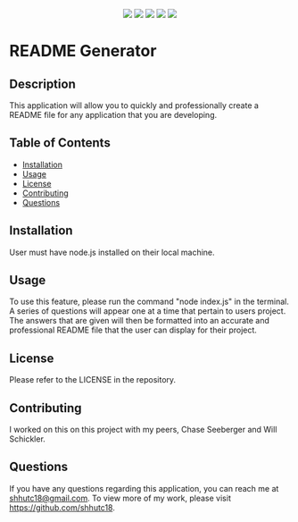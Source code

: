 <p align="center">
    <img src="https://img.shields.io/badge/Javascript-yellow" />
    <img src="https://img.shields.io/badge/-node.js-green" />
    <img src="https://img.shields.io/badge/-inquirer-red" >
    <img src="https://img.shields.io/badge/-screencastify-lightgrey" />
    <img src="https://img.shields.io/badge/-json-orange" />
</p>

# README Generator

## Description

This application will allow you to quickly and professionally create a README file for any application that you are developing.

## Table of Contents

- [Installation](#installation)
- [Usage](#usage)
- [License](#license)
- [Contributing](#contributing)
- [Questions](#questions)

## Installation

User must have node.js installed on their local machine.

## Usage

To use this feature, please run the command "node index.js" in the terminal. A series of questions will appear one at a time that pertain to users project. The answers that are given will then be formatted into an accurate and professional README file that the user can display for their project.

## License

Please refer to the LICENSE in the repository.

## Contributing

I worked on this on this project with my peers, Chase Seeberger and Will Schickler.

## Questions

If you have any questions regarding this application, you can reach me at shhutc18@gmail.com. To view more of my work, please visit https://github.com/shhutc18.
